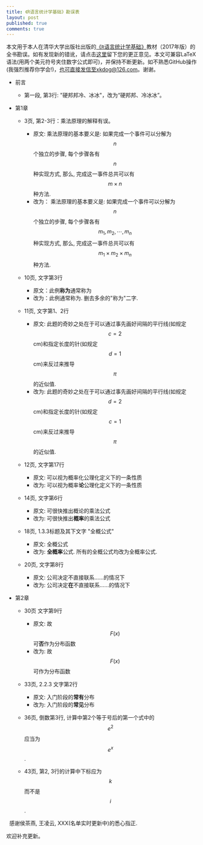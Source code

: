```yaml
---
title: 《R语言统计学基础》勘误表
layout: post
published: true
comments: true
---
```



本文用于本人在清华大学出版社出版的[《`R`语言统计学基础》](https://www.amazon.cn/%E6%95%B0%E9%87%8F%E7%BB%8F%E6%B5%8E%E5%AD%A6%E7%B3%BB%E5%88%97%E4%B8%9B%E4%B9%A6-R%E8%AF%AD%E8%A8%80%E7%BB%9F%E8%AE%A1%E5%AD%A6%E5%9F%BA%E7%A1%80-%E5%90%95%E5%B0%8F%E5%BA%B7/dp/B06XGR6LJZ/ref=sr_1_1?ie=UTF8&qid=1490245508&sr=8-1&keywords=%E5%90%95%E5%B0%8F%E5%BA%B7)教材（2017年版）的全书勘误。如有发现新的错讹，请点击[这里](https://github.com/xkdog/xkdog.github.io/blob/master/_posts/2017-03-23-Errata.md)留下您的更正意见。本文可兼容LaTeX语法(用两个美元符号夹住数字公式即可)，并保持不断更新。如不熟悉GitHub操作(我强烈推荐你学会!)，也可直接发信至xkdog@126.com。谢谢。
 

* 前言
   * 第一段, 第3行: "硬邦邦冷、冰冰"，改为“硬邦邦、冷冰冰”。
* 第1章

  * 3页, 第2-3行：乘法原理的解释有误。
     * 原文:  乘法原理的基本要义是:
       如果完成一个事件可以分解为 $$n$$ 个独立的步骤, 每个步骤各有 $$n$$ 种实现方式, 
       那么, 完成这一事件总共可以有 $$m \times n$$ 种方法. 
     * 改为：  乘法原理的基本要义是:
       如果完成一个事件可以分解为 $$n$$ 个独立的步骤, 每个步骤各有 $$m_1, m_2, \cdots, m_n$$ 种实现方式, 
       那么, 完成这一事件总共可以有 $$m_1 \times m_2 \times m_n$$ 种方法. 

  * 10页, 文字第3行
     * 原文：此例**称为**通常称为
     * 改为：此例通常称为. 删去多余的"称为"二字.

  * 11页, 文字第1、2行 
     * 原文: 此题的奇妙之处在于可以通过事先画好间隔的平行线(如规定$$c=2$$ cm)和指定长度的针(如规定$$d=1$$ cm)来反过来推导$$\pi$$的近似值.
     * 改为: 此题的奇妙之处在于可以通过事先画好间隔的平行线(如规定$$d = 2$$ cm)和指定长度的针(如规定$$c = 1$$ cm)来反过来推导$$\pi$$的近似值.

  * 12页, 文字第17行
     * 原文: 可以视为概率化公理化定义下的一条性质
     * 改为: 可以视为概率**论**公理化定义下的一条性质

  * 14页, 文字第6行
     * 原文: 可很快推出概论的乘法公式
     * 改为: 可很快推出**概率**的乘法公式

  * 18页, 1.3.3标题及其下文字 "全概公式"
     * 原文: 全概公式
     * 改为: **全概率**公式. 所有的全概公式均改为全概率公式.

  * 20页, 文字第8行
     * 原文: 公司决定不直接联系……的情况下
     * 改为: 公司决定**在**不直接联系……的情况下
 
* 第2章
  
  * 30页 文字第9行
     * 原文: 故$$F(x)$$可**否**作为分布函数
     * 改为: 故$$F(x)$$可作为分布函数
     
  * 33页,  2.2.3 文字第2行
     * 原文: 入门阶段的**常有**分布
     * 改为: 入门阶段的**常见**分布
  
  * 36页, 倒数第3行, 计算中第2个等于号后的第一个式中的$$e^2$$应当为$$e^x$$.
  
  * 43页, 第2, 3行的计算中下标应为$$k$$而不是$$i$$.

     
  
感谢侯茶燕, 王凌云, XXX(名单实时更新中)的悉心指正.


欢迎补充更新。
